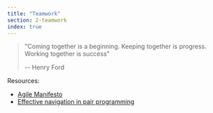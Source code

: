 ```yaml
---
title: "Teamwork"
section: 2-teamwork
index: true
---
```


>"Coming together is a beginning. Keeping together is progress. Working together is success"
>
> -- Henry Ford



Resources:

 - [Agile Manifesto](http://agilemanifesto.org/)
 - [Effective navigation in pair programming](https://www.thoughtworks.com/insights/blog/effective-navigation-in-pair-programming)
